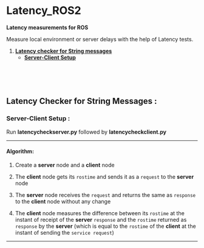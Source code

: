 # Latency_ROS2
**Latency measurements for ROS**  

Measure local environment or server delays with the help of Latency tests.

1. **[Latency checker for String messages](https://github.com/ArusarkaBose/Latency_ROS2/blob/master/README.md#latency-checker-for-string-messages-)**
   * **[Server-Client Setup](https://github.com/ArusarkaBose/Latency_ROS2/blob/master/README.md#server-client-setup-)**
   
</br></br></br>

## Latency Checker for String Messages :
### Server-Client Setup :
Run **latencycheckserver.py** followed by **latencycheckclient.py**

---
#### Algorithm:
1.  Create a **server** node and a **client** node

2. The **client** node gets its `rostime` and sends it as a `request` to the **server** node  

3. The **server** node receives the `request` and returns the same as `response` to the **client** node without any change

4. The **client** node measures the difference between its `rostime` at the instant of receipt of the **server** `response` and the `rostime` returned as `response` by the **server** (which is equal to the `rostime` of the **client** at the instant of sending the `service request`)

---
